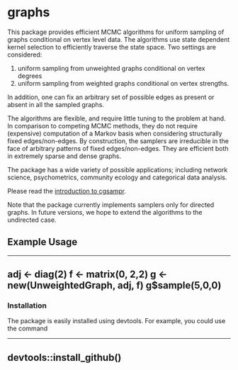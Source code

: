 # graphs

This package provides efficient MCMC algorithms for uniform 
	sampling of graphs conditional on vertex level data. The algorithms use
	state dependent kernel selection to efficiently traverse the state space.
	Two settings are considered: 
	
1. uniform sampling from unweighted graphs conditional on vertex degrees
2. uniform sampling from weighted graphs conditional on vertex strengths. 
	
In addition, one can fix an arbitrary set of possible edges as present or absent in all the sampled graphs.

The algorithms are flexible, and require little tuning to the problem at hand. In comparison to competing MCMC methods, they do not require (expensive) computation of a Markov basis when considering structurally fixed edges/non-edges. By construction, the samplers are irreducible in the face of arbitrary patterns of fixed edges/non-edges. They are efficient both in extremely sparse and dense graphs.
	
The package has a wide variety of possible applications; including network science, psychometrics, community ecology and categorical data analysis.
	
Please read the [introduction to cgsampr](./vignettes/introduction.html).
	
Note that the package currently implements samplers only for directed graphs. In future versions, we hope to extend the algorithms to the undirected case.


## Example Usage

---
adj <- diag(2)
f <- matrix(0, 2,2)
g <- new(UnweightedGraph, adj, f)
g$sample(5,0,0)
---


### Installation

The package is easily installed using devtools. For example, you could use the command

---
devtools::install_github()
---





